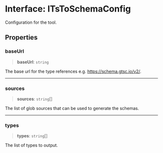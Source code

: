 # Interface: ITsToSchemaConfig

Configuration for the tool.

## Properties

### baseUrl

> **baseUrl**: `string`

The base url for the type references e.g. https://schema.gtsc.io/v2/.

***

### sources

> **sources**: `string`[]

The list of glob sources that can be used to generate the schemas.

***

### types

> **types**: `string`[]

The list of types to output.

